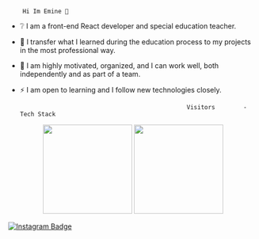         Hi Im Emine 👋
- ❔ I am a front-end React developer and special education teacher.
- 🌱 I transfer what I learned during the education process to my projects in the most professional way.
- 👯 I am highly motivated, organized, and I can work well, both independently and as part of a team.
- ⚡ I am open to learning and I follow new technologies closely.
 
                                                     Visitors        -       Tech Stack   
                                                             
<p align="center">
      <img height="180em" src="https://github-readme-stats.vercel.app/api?username=EmineRola&theme=gotham&show_icons=true&count_private=true)"/>
      <img height="180em" src="https://github-readme-stats-eight-theta.vercel.app/api/top-langs/?username=EmineRola&layout=compact&langs_count=8&theme=blue-green"/>
</p>



[![Instagram Badge](https://img.shields.io/badge/-Instagram-C13584?style=flat-quare&labelColor=C13584&logo=instagram&logoColor=white&link=link)]([link](https://instagram.com/emine_gucluerr?igshid=YWJhMjlhZTc=)) 
   
